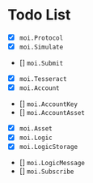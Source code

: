 # Todo List

- [x] `moi.Protocol`
- [x] `moi.Simulate`
- [] `moi.Submit`
- [x] `moi.Tesseract`
- [x] `moi.Account`
- [] `moi.AccountKey`
- [] `moi.AccountAsset`
- [x] `moi.Asset`
- [x] `moi.Logic`
- [x] `moi.LogicStorage`
- [] `moi.LogicMessage`
- [] `moi.Subscribe`
